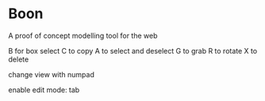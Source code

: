 # Boon
A proof of concept modelling tool for the web

B for box select
C to copy
A to select and deselect
G to grab
R to rotate
X to delete 

change view with numpad

enable edit mode: tab

